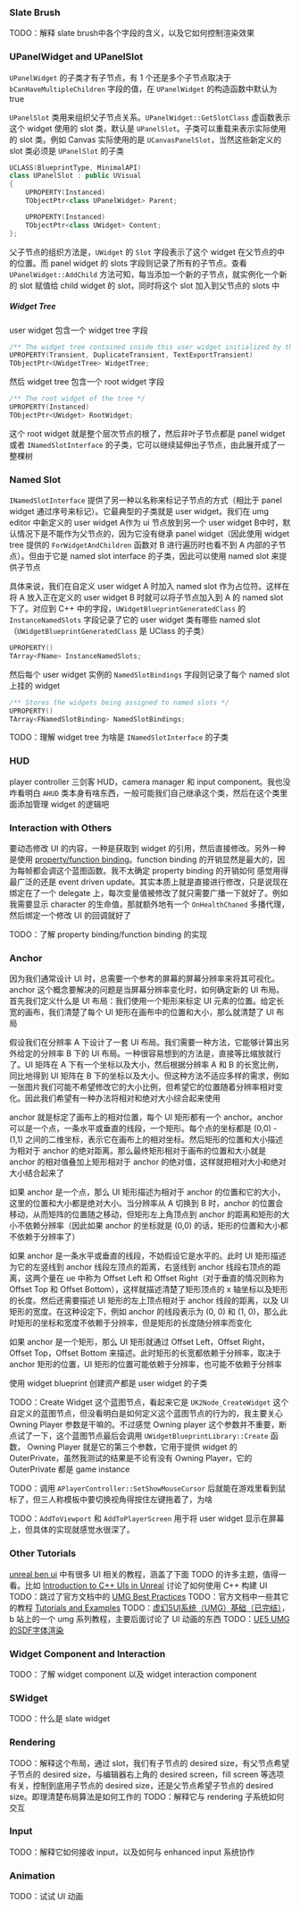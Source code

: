 ### Slate Brush
TODO：解释 slate brush中各个字段的含义，以及它如何控制渲染效果
### UPanelWidget and UPanelSlot
`UPanelWidget` 的子类才有子节点，有 1 个还是多个子节点取决于 `bCanHaveMultipleChildren` 字段的值，在 `UPanelWidget` 的构造函数中默认为 true

`UPanelSlot` 类用来组织父子节点关系。`UPanelWidget::GetSlotClass` 虚函数表示这个 widget 使用的 slot 类，默认是 `UPanelSlot`。子类可以重载来表示实际使用的 slot 类。例如 Canvas 实际使用的是 `UCanvasPanelSlot`，当然这些新定义的 slot 类必须是 `UPanelSlot` 的子类
```c++
UCLASS(BlueprintType, MinimalAPI)
class UPanelSlot : public UVisual
{
	UPROPERTY(Instanced)
	TObjectPtr<class UPanelWidget> Parent;

	UPROPERTY(Instanced)
	TObjectPtr<class UWidget> Content;
};
```
父子节点的组织方法是，`UWidget` 的 `Slot` 字段表示了这个 widget 在父节点的中的位置。而 panel widget 的 slots 字段则记录了所有的子节点。查看 `UPanelWidget::AddChild` 方法可知，每当添加一个新的子节点，就实例化一个新的 slot 赋值给 child widget 的 slot，同时将这个 slot 加入到父节点的 slots 中
##### Widget Tree
user widget 包含一个 widget tree 字段
```c++
/** The widget tree contained inside this user widget initialized by the blueprint */
UPROPERTY(Transient, DuplicateTransient, TextExportTransient)
TObjectPtr<UWidgetTree> WidgetTree;
```
然后 widget tree 包含一个 root widget 字段
```c++
/** The root widget of the tree */
UPROPERTY(Instanced)
TObjectPtr<UWidget> RootWidget;
```
这个 root widget 就是整个层次节点的根了，然后非叶子节点都是 panel widget 或者 `INamedSlotInterface` 的子类，它可以继续延伸出子节点，由此展开成了一整棵树
### Named Slot
`INamedSlotInterface` 提供了另一种以名称来标记子节点的方式（相比于 panel widget 通过序号来标记）。它最典型的子类就是 user widget。我们在 umg editor 中新定义的 user widget A作为 ui 节点放到另一个 user widget B中时，默认情况下是不能作为父节点的，因为它没有继承 panel widget（因此使用 widget tree 提供的 `ForWidgetAndChildren` 函数对 B 进行遍历时也看不到 A 内部的子节点）。但由于它是 named slot interface 的子类，因此可以使用 named slot 来提供子节点

具体来说，我们在自定义 user widget A 时加入 named slot 作为占位符。这样在将 A 放入正在定义的 user widget B 时就可以将子节点加入到 A 的 named slot 下了。对应到 C++ 中的字段，`UWidgetBlueprintGeneratedClass` 的 `InstanceNamedSlots` 字段记录了它的 user widget 类有哪些 named slot（`UWidgetBlueprintGeneratedClass` 是 UClass 的子类）
```c++
UPROPERTY()
TArray<FName> InstanceNamedSlots;
```
然后每个 user widget 实例的 `NamedSlotBindings` 字段则记录了每个 named slot 上挂的 widget
```c++
/** Stores the widgets being assigned to named slots */
UPROPERTY()
TArray<FNamedSlotBinding> NamedSlotBindings;
```

TODO：理解 widget tree 为啥是 `INamedSlotInterface` 的子类
### HUD
player controller 三剑客 HUD，camera manager 和 input component。我也没咋看明白 `AHUD` 类本身有啥东西，一般可能我们自己继承这个类，然后在这个类里面添加管理 widget 的逻辑吧
### Interaction with Others
要动态修改 UI 的内容，一种是获取到 widget 的引用，然后直接修改。另外一种是使用 [property/function binding](https://dev.epicgames.com/documentation/en-us/unreal-engine/property-binding-for-umg-in-unreal-engine)。function binding 的开销显然是最大的，因为每帧都会调这个蓝图函数。我不太确定 property binding 的开销如何
感觉用得最广泛的还是 event driven update。其实本质上就是直接进行修改，只是说现在绑定在了一个 delegate 上，每次变量值被修改了就只需要广播一下就好了。例如我需要显示 character 的生命值，那就额外地有一个 `OnHealthChaned` 多播代理，然后绑定一个修改 UI 的回调就好了

TODO：了解 property binding/function binding 的实现
### Anchor
因为我们通常设计 UI 时，总需要一个参考的屏幕的屏幕分辨率来将其可视化。anchor 这个概念要解决的问题是当屏幕分辨率变化时，如何确定新的 UI 布局。首先我们定义什么是 UI 布局：我们使用一个矩形来标定 UI 元素的位置。给定长宽的画布，我们清楚了每个 UI 矩形在画布中的位置和大小，那么就清楚了 UI 布局

假设我们在分辨率 A 下设计了一套 UI 布局。我们需要一种方法，它能够计算出另外给定的分辨率 B 下的 UI 布局。一种很容易想到的方法是，直接等比缩放就行了。UI 矩阵在 A 下有一个坐标以及大小，然后根据分辨率 A 和 B 的长宽比例，同比地得到 UI 矩阵在 B 下的坐标以及大小。但这种方法不适应多样的需求，例如一张图片我们可能不希望修改它的大小比例，但希望它的位置随着分辨率相对变化。因此我们希望有一种办法将相对和绝对大小综合起来使用

anchor 就是标定了画布上的相对位置，每个 UI 矩形都有一个 anchor。anchor 可以是一个点，一条水平或垂直的线段，一个矩形。每个点的坐标都是 (0,0) - (1,1) 之间的二维坐标，表示它在画布上的相对坐标。然后矩形的位置和大小描述为相对于 anchor 的绝对距离。那么最终矩形相对于画布的位置和大小就是 anchor 的相对值叠加上矩形相对于 anchor 的绝对值，这样就把相对大小和绝对大小结合起来了

如果 anchor 是一个点，那么 UI 矩形描述为相对于 anchor 的位置和它的大小，这里的位置和大小都是绝对大小。当分辨率从 A 切换到 B 时，anchor 的位置会移动，从而矩阵的位置随之移动，但矩形左上角顶点到 anchor 的距离和矩形的大小不依赖分辨率（因此如果 anchor 的坐标就是 (0,0) 的话，矩形的位置和大小都不依赖于分辨率了）

如果 anchor 是一条水平或垂直的线段，不妨假设它是水平的。此时 UI 矩形描述为它的左竖线到 anchor 线段左顶点的距离，右竖线到 anchor 线段右顶点的距离，这两个量在 ue 中称为 Offset Left 和 Offset Right（对于垂直的情况则称为 Offset Top 和 Offset Bottom），这样就描述清楚了矩形顶点的 x 轴坐标以及矩形的长度。然后还需要描述 UI 矩形的左上顶点相对于 anchor 线段的距离，以及 UI 矩形的宽度。在这种设定下，例如 anchor 的线段表示为 (0, 0) 和 (1, 0)，那么此时矩形的坐标和宽度不依赖于分辨率，但是矩形的长度随分辨率而变化

如果 anchor 是一个矩形，那么 UI 矩形就通过 Offset Left，Offset Right，Offset Top，Offset Bottom 来描述。此时矩形的长宽都依赖于分辨率，取决于 anchor 矩形的位置，UI 矩形的位置可能依赖于分辨率，也可能不依赖于分辨率

使用 widget blueprint 创建资产都是 user widget 的子类

TODO：Create Widget 这个蓝图节点，看起来它是 `UK2Node_CreateWidget` 这个自定义的蓝图节点，但没看明白是如何定义这个蓝图节点的行为的，我主要关心 Owning Player 参数是干嘛的。不过感觉 Owning player 这个参数并不重要，断点试了一下，这个蓝图节点最后会调用 `UWidgetBlueprintLibrary::Create` 函数， Owning Player 就是它的第三个参数，它用于提供 widget 的 OuterPrivate，虽然我测试的结果是不论有没有 Owning Player，它的 OuterPrivate 都是 game instance

TODO：调用 `APlayerController::SetShowMouseCursor` 后就能在游戏里看到鼠标了，但三人称模板中要切换视角得按住左键拖着了，为啥

TODO：`AddToViewport` 和 `AddToPlayerScreen` 用于将 user widget 显示在屏幕上，但具体的实现就感觉水很深了。

### Other Tutorials
[unreal ben ui](https://benui.ca/unreal/#ui) 中有很多 UI 相关的教程，涵盖了下面 TODO 的许多主题，值得一看。比如 [Introduction to C++ UIs in Unreal](https://benui.ca/unreal/ui-cpp-basics/) 讨论了如何使用 C++ 构建 UI
TODO：跳过了官方文档中的 [UMG Best Practices](https://dev.epicgames.com/documentation/en-us/unreal-engine/umg-best-practices-in-unreal-engine)
TODO：官方文档中一些其它的教程 [Tutorials and Examples](https://dev.epicgames.com/documentation/en-us/unreal-engine/tutorials-and-examples-for-user-interfaces-in-unreal-engine)
TODO：[虚幻5UI系统（UMG）基础（已完结）](https://www.bilibili.com/video/BV1gT41137Vp/)，b 站上的一个 umg 系列教程，主要后面讨论了 UI 动画的东西
TODO：[UE5 UMG的SDF字体渲染](https://zhuanlan.zhihu.com/p/3295334910)
### Widget Component and Interaction
TODO：了解 widget component 以及 widget interaction component
### SWidget
TODO：什么是 slate widget
### Rendering
TODO：解释这个布局，通过 slot，我们有子节点的 desired size，有父节点希望子节点的 desired size，与编辑器右上角的 desired screen，fill screen 等选项有关，控制到底用子节点的 desired size，还是父节点希望子节点的 desired size。即理清楚布局算法是如何工作的
TODO：解释它与 rendering 子系统如何交互
### Input
TODO：解释它如何接收 input，以及如何与 enhanced input 系统协作
### Animation
TODO：试试 UI 动画